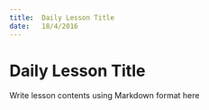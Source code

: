 ```yaml
---
title:  Daily Lesson Title
date:   18/4/2016
---
```


# Daily Lesson Title

Write lesson contents using Markdown format here